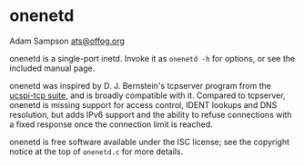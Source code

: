 # onenetd
Adam Sampson <ats@offog.org>

onenetd is a single-port inetd. Invoke it as `onenetd -h` for options,
or see the included manual page.

onenetd was inspired by D. J. Bernstein's tcpserver program from the
[ucspi-tcp suite](http://cr.yp.to/ucspi-tcp/tcpserver.html), and is
broadly compatible with it. Compared to tcpserver, onenetd is missing
support for access control, IDENT lookups and DNS resolution, but adds
IPv6 support and the ability to refuse connections with a fixed response
once the connection limit is reached.

onenetd is free software available under the ISC license; see the
copyright notice at the top of `onenetd.c` for more details.
